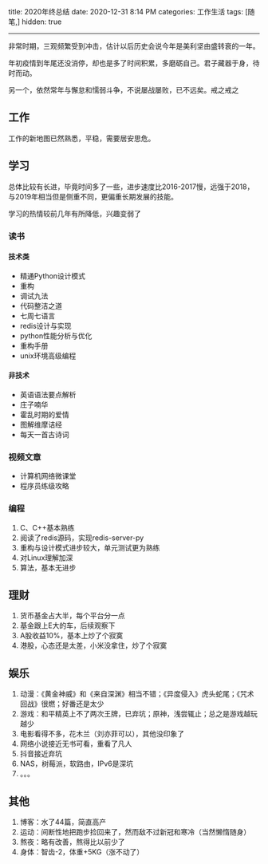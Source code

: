 title: 2020年终总结
date: 2020-12-31 8:14 PM
categories: 工作生活
tags: [随笔,]
hidden: true

---

非常时期，三观频繁受到冲击，估计以后历史会说今年是美利坚由盛转衰的一年。

年初疫情到年尾还没消停，却也是多了时间积累，多磨砺自己。君子藏器于身，待时而动。

另一个，依然常年与懈怠和懦弱斗争，不说屡战屡败，已不远矣。戒之戒之

<!--more-->

## 工作
工作的新地图已然熟悉，平稳，需要居安思危。

## 学习
总体比较有长进，毕竟时间多了一些，进步速度比2016-2017慢，远强于2018，与2019年相当但是侧重不同，更偏重长期发展的技能。

学习的热情较前几年有所降低，兴趣变弱了

### 读书
#### 技术类
* 精通Python设计模式
* 重构
* 调试九法
* 代码整洁之道
* 七周七语言
* redis设计与实现
* python性能分析与优化
* 重构手册
* unix环境高级编程

#### 非技术
- 英语语法要点解析
- 庄子喃华
- 霍乱时期的爱情
- 图解维摩诘经
- 每天一首古诗词

### 视频文章
- 计算机网络微课堂
- 程序员练级攻略

### 编程
1. C、C++基本熟练
2. 阅读了redis源码，实现redis-server-py
3. 重构与设计模式进步较大，单元测试更为熟练
4. 对Linux理解加深
5. 算法，基本无进步

## 理财
1. 货币基金占大半，每个平台分一点
2. 基金跟上E大的车，后续观察下
3. A股收益10%，基本上炒了个寂寞
4. 港股，心态还是太差，小米没拿住，炒了个寂寞

## 娱乐
1. 动漫：《黄金神威》和《来自深渊》相当不错；《异度侵入》虎头蛇尾；《咒术回战》很燃；好番还是太少
2. 游戏：和平精英上不了两次王牌，已弃坑；原神，浅尝辄止；总之是游戏越玩越少
3. 电影看得不多，花木兰（刘亦菲可以），其他没印象了
4. 网络小说接近无书可看，重看了凡人
5. 抖音接近弃坑
6. NAS，树莓派，软路由，IPv6是深坑
7. 。。。

## 其他
1. 博客：水了44篇，简直高产
2. 运动：间断性地把跑步捡回来了，然而敌不过新冠和寒冷（当然懒惰随身）
3. 熬夜：略有改善，熬得比以前少了
4. 身体：智齿-2，体重+5KG（涨不动了）
